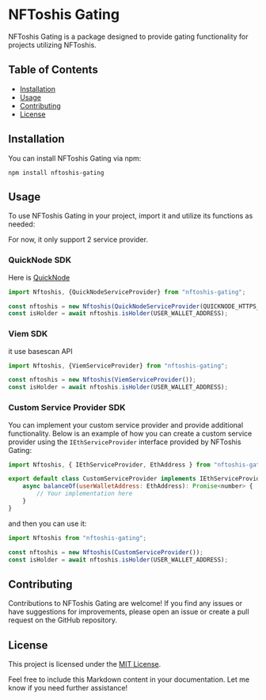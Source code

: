 # NFToshis Gating

NFToshis Gating is a package designed to provide gating functionality for projects utilizing NFToshis.

## Table of Contents

- [Installation](#installation)
- [Usage](#usage)
- [Contributing](#contributing)
- [License](#license)

## Installation

You can install NFToshis Gating via npm:

```
npm install nftoshis-gating
```

## Usage

To use NFToshis Gating in your project, import it and utilize its functions as needed:

For now, it only support 2 service provider.

### QuickNode SDK

Here is [QuickNode](https://www.quicknode.com/)

```javascript
import Nftoshis, {QuickNodeServiceProvider} from "nftoshis-gating";

const nftoshis = new Nftoshis(QuickNodeServiceProvider(QUICKNODE_HTTPS_URL));
const isHolder = await nftoshis.isHolder(USER_WALLET_ADDRESS);

```

### Viem SDK

it use basescan API

```javascript
import Nftoshis, {ViemServiceProvider} from "nftoshis-gating";

const nftoshis = new Nftoshis(ViemServiceProvider());
const isHolder = await nftoshis.isHolder(USER_WALLET_ADDRESS);

```

### Custom Service Provider SDK

You can implement your custom service provider and provide additional functionality. Below is an example of how you can create a custom service provider using the `IEthServiceProvider` interface provided by NFToshis Gating:

```javascript
import Nftoshis, { IEthServiceProvider, EthAddress } from "nftoshis-gating";

export default class CustomServiceProvider implements IEthServiceProvider {
    async balanceOf(userWalletAddress: EthAddress): Promise<number> {
        // Your implementation here
    }
}
```

and then you can use it:

```javascript
import Nftoshis from "nftoshis-gating";

const nftoshis = new Nftoshis(CustomServiceProvider());
const isHolder = await nftoshis.isHolder(USER_WALLET_ADDRESS);
```

## Contributing

Contributions to NFToshis Gating are welcome! If you find any issues or have suggestions for improvements, please open an issue or create a pull request on the GitHub repository.

## License

This project is licensed under the [MIT License](LICENSE).

Feel free to include this Markdown content in your documentation. Let me know if you need further assistance!






